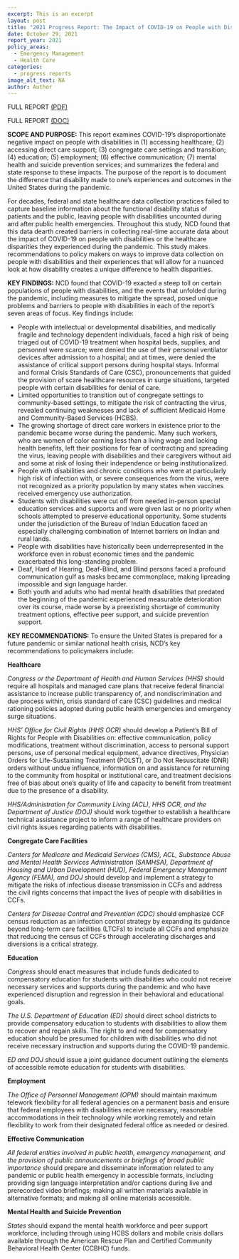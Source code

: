 ```yaml
---
excerpt: This is an excerpt
layout: post
title: "2021 Progress Report: The Impact of COVID-19 on People with Disabilities"
date: October 29, 2021
report_year: 2021
policy_areas:
  - Emergency Management
  - Health Care
categories:
  - progress reports
image_alt_text: NA
author: Author
---
```

FULL REPORT [(PDF)](https://ncd.gov/sites/default/files/NCD_COVID-19_Progress_Report_508.pdf)

FULL REPORT [(DOC)](https://ncd.gov/sites/default/files/NCD_COVID-19_ProgressReport.docx)

**SCOPE AND PURPOSE:** This report examines COVID-19’s disproportionate negative impact on people with disabilities in (1) accessing healthcare; (2) accessing direct care support; (3) congregate care settings and transition; (4) education; (5) employment; (6) effective communication; (7) mental health and suicide prevention services; and summarizes the federal and state response to these impacts. The purpose of the report is to document the difference that disability made to one’s experiences and outcomes in the United States during the pandemic.

For decades, federal and state healthcare data collection practices failed to capture baseline information about the functional disability status of patients and the public, leaving people with disabilities uncounted during and after public health emergencies. Throughout this study, NCD found that this data dearth created barriers in collecting real-time accurate data about the impact of COVID-19 on people with disabilities or the healthcare disparities they experienced during the pandemic. This study makes recommendations to policy makers on ways to improve data collection on people with disabilities and their experiences that will allow for a nuanced look at how disability creates a unique difference to health disparities.

**KEY FINDINGS:** NCD found that COVID-19 exacted a steep toll on certain populations of people with disabilities, and the events that unfolded during the pandemic, including measures to mitigate the spread, posed unique problems and barriers to people with disabilities in each of the report’s seven areas of focus. Key findings include:

* People with intellectual or developmental disabilities, and medically fragile and technology dependent individuals, faced a high risk of being triaged out of COVID-19 treatment when hospital beds, supplies, and personnel were scarce; were denied the use of their personal ventilator devices after admission to a hospital; and at times, were denied the assistance of critical support persons during hospital stays. Informal and formal Crisis Standards of Care (CSC), pronouncements that guided the provision of scare healthcare resources in surge situations, targeted people with certain disabilities for denial of care.
* Limited opportunities to transition out of congregate settings to community-based settings, to mitigate the risk of contracting the virus, revealed continuing weaknesses and lack of sufficient Medicaid Home and Community-Based Services (HCBS).
* The growing shortage of direct care workers in existence prior to the pandemic became worse during the pandemic. Many such workers, who are women of color earning less than a living wage and lacking health benefits, left their positions for fear of contracting and spreading the virus, leaving people with disabilities and their caregivers without aid and some at risk of losing their independence or being institutionalized.
* People with disabilities and chronic conditions who were at particularly high risk of infection with, or severe consequences from the virus, were not recognized as a priority population by many states when vaccines received emergency use authorization.
* Students with disabilities were cut off from needed in-person special education services and supports and were given last or no priority when schools attempted to preserve educational opportunity. Some students under the jurisdiction of the Bureau of Indian Education faced an especially challenging combination of Internet barriers on Indian and rural lands.
* People with disabilities have historically been underrepresented in the workforce even in robust economic times and the pandemic exacerbated this long-standing problem.
* Deaf, Hard of Hearing, Deaf-Blind, and Blind persons faced a profound communication gulf as masks became commonplace, making lipreading impossible and sign language harder.
* Both youth and adults who had mental health disabilities that predated the beginning of the pandemic experienced measurable deterioration over its course, made worse by a preexisting shortage of community treatment options, effective peer support, and suicide prevention support.

**KEY RECOMMENDATIONS:** To ensure the United States is prepared for a future pandemic or similar national health crisis, NCD’s key recommendations to policymakers include:

**Healthcare**

*Congress or the Department of Health and Human Services (HHS)* should require all hospitals and managed care plans that receive federal financial assistance to increase public transparency of, and nondiscrimination and due process within, crisis standard of care (CSC) guidelines and medical rationing policies adopted during public health emergencies and emergency surge situations.

*HHS’ Office for Civil Rights (HHS OCR)* should develop a Patient’s Bill of Rights for People with Disabilities on: effective communication, policy modifications, treatment without discrimination, access to personal support persons, use of personal medical equipment, advance directives, Physician Orders for Life-Sustaining Treatment (POLST), or Do Not Resuscitate (DNR) orders without undue influence, information on and assistance for returning to the community from hospital or institutional care, and treatment decisions free of bias about one’s quality of life and capacity to benefit from treatment due to the presence of a disability.

*HHS/Administration for Community Living (ACL), HHS OCR, and the Department of Justice (DOJ)* should work together to establish a healthcare technical assistance project to inform a range of healthcare providers on civil rights issues regarding patients with disabilities.

**Congregate Care Facilities**

*Centers for Medicare and Medicaid Services (CMS), ACL, Substance Abuse and Mental Health Services Administration (SAMHSA), Department of Housing and Urban Development (HUD), Federal Emergency Management Agency (FEMA), and DOJ* should develop and implement a strategy to mitigate the risks of infectious disease transmission in CCFs and address the civil rights concerns that impact the lives of people with disabilities in CCFs.

*Centers for Disease Control and Prevention (CDC)* should emphasize CCF census reduction as an infection control strategy by expanding its guidance beyond long-term care facilities (LTCFs) to include all CCFs and emphasize that reducing the census of CCFs through accelerating discharges and diversions is a critical strategy.

**Education**

*Congress* should enact measures that include funds dedicated to compensatory education for students with disabilities who could not receive necessary services and supports during the pandemic and who have experienced disruption and regression in their behavioral and educational goals.

*The U.S. Department of Education (ED)* should direct school districts to provide compensatory education to students with disabilities to allow them to recover and regain skills. The right to and need for compensatory education should be presumed for children with disabilities who did not receive necessary instruction and supports during the COVID-19 pandemic.

*ED and DOJ* should issue a joint guidance document outlining the elements of accessible remote education for students with disabilities.

**Employment**

*The Office of Personnel Management (OPM)* should maintain maximum telework flexibility for all federal agencies on a permanent basis and ensure that federal employees with disabilities receive necessary, reasonable accommodations in their technology while working remotely and retain flexibility to work from their designated federal office as needed or desired.

**Effective Communication**

*All federal entities involved in public health, emergency management, and the provision of public announcements or briefings of broad public importance* should prepare and disseminate information related to any pandemic or public health emergency in accessible formats, including providing sign language interpretation and/or captions during live and prerecorded video briefings; making all written materials available in alternative formats; and making all online materials accessible.

**Mental Health and Suicide Prevention**

*States* should expand the mental health workforce and peer support workforce, including through using HCBS dollars and mobile crisis dollars available through the American Rescue Plan and Certified Community Behavioral Health Center (CCBHC) funds.